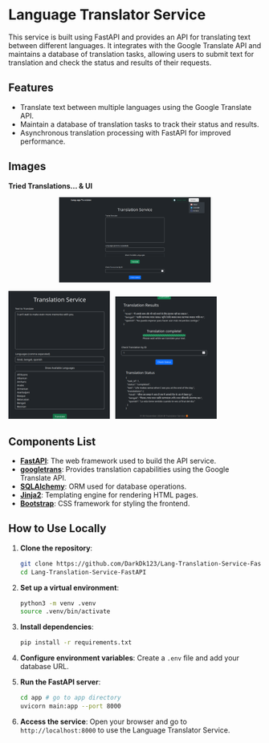 # Language Translator Service

This service is built using FastAPI and provides an API for translating text between different languages. It integrates with the Google Translate API and maintains a database of translation tasks, allowing users to submit text for translation and check the status and results of their requests.

## Features

- Translate text between multiple languages using the Google Translate API.
- Maintain a database of translation tasks to track their status and results.
- Asynchronous translation processing with FastAPI for improved performance.

## Images

**Tried Translations... & UI**

<div style="display: flex; justify-content: center; gap: 10px;">
    <img src="imgs/first.png" alt="Language Translator Service Demo 1" width="60%">
   
</div>
<div>
   <br>
   <img src="imgs/second.png" alt="Language Translator Service Demo 2" width="40%">
   &nbsp;
   <img src="imgs/third.png" alt="Language Translator Service Demo 3" width="40%">
</div>

## Components List

- **[FastAPI](https://github.com/tiangolo/fastapi)**: The web framework used to build the API service.
- **[googletrans](https://pypi.org/project/googletrans/)**: Provides translation capabilities using the Google Translate API.
- **[SQLAlchemy](https://github.com/sqlalchemy/sqlalchemy)**: ORM used for database operations.
- **[Jinja2](https://github.com/pallets/jinja)**: Templating engine for rendering HTML pages.
- **[Bootstrap](https://getbootstrap.com/)**: CSS framework for styling the frontend.

## How to Use Locally

1. **Clone the repository**:
   ```bash
   git clone https://github.com/DarkDk123/Lang-Translation-Service-FastAPI
   cd Lang-Translation-Service-FastAPI
   ```

2. **Set up a virtual environment**:
   ```bash
   python3 -m venv .venv
   source .venv/bin/activate
   ```

3. **Install dependencies**:
   ```bash
   pip install -r requirements.txt
   ```

4. **Configure environment variables**:
   Create a `.env` file and add your database URL.

5. **Run the FastAPI server**:
   ```bash
   cd app # go to app directory
   uvicorn main:app --port 8000
   ```

6. **Access the service**:
   Open your browser and go to `http://localhost:8000` to use the Language Translator Service.